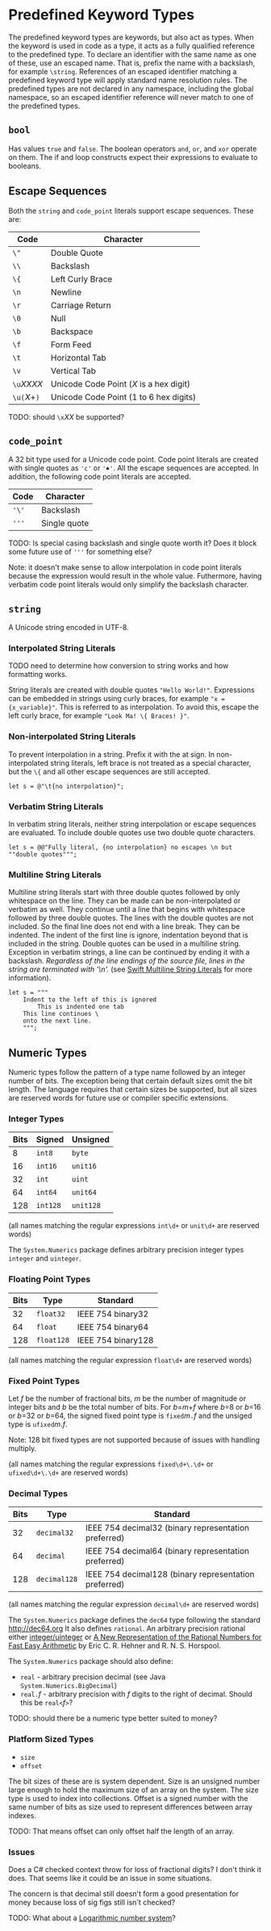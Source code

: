 
# Predefined Keyword Types

The predefined keyword types are keywords, but also act as types. When the keyword is used in code as a type, it acts as a fully qualified reference to the predefined type. To declare an identifier with the same name as one of these, use an escaped name. That is, prefix the name with a backslash, for example ``\string``. References of an escaped identifier matching a predefined keyword type will apply standard name resolution rules. The predefined types are not declared in any namespace, including the global namespace, so an escaped identifier reference will never match to one of the predefined types.

## `bool`

Has values `true` and `false`. The boolean operators `and`, `or`, and `xor` operate on them. The if and loop constructs expect their expressions to evaluate to booleans.

## Escape Sequences

Both the `string` and `code_point` literals support escape sequences.  These are:

Code | Character
---- | ---------
`\"` | Double Quote
`\\` | Backslash
`\{` | Left Curly Brace
`\n` | Newline
`\r` | Carriage Return
`\0` | Null
`\b` | Backspace
`\f` | Form Feed
`\t` | Horizontal Tab
`\v` | Vertical Tab
`\u`*XXXX* | Unicode Code Point (*X* is a hex digit)
`\u(`*X*+`)` | Unicode Code Point (1 to 6 hex digits)

TODO: should `\x`*XX* be supported?

## `code_point`

A 32 bit type used for a Unicode code point. Code point literals are created with single quotes as `'c'` or `'♠'`.  All the escape sequences are accepted. In addition, the following code point literals are accepted.

Code  | Character
----- | ---------
`'\'` | Backslash
`'''` | Single quote

TODO: Is special casing backslash and single quote worth it? Does it block some future use of `'''` for something else?

Note: it doesn't make sense to allow interpolation in code point literals because the expression would result in the whole value. Futhermore, having verbatim code point literals would only simplify the backslash character.

## `string`

A Unicode string encoded in UTF-8.

### Interpolated String Literals

TODO need to determine how conversion to string works and how formatting works.

String literals are created with double quotes `"Hello World!"`. Expressions can be embedded in strings using curly braces, for example `"x = {x_variable}"`. This is referred to as interpolation.  To avoid this, escape the left curly brace, for example `"Look Ma! \{ Braces! }"`.

### Non-interpolated String Literals

To prevent interpolation in a string. Prefix it with the at sign. In non-interpolated string literals, left brace is not treated as a special character, but the `\{` and all other escape sequences are still accepted.

	let s = @"\t{no interpolation}";

### Verbatim String Literals

In verbatim string literals, neither string interpolation or escape sequences are evaluated.  To include double quotes use two double quote characters.

	let s = @@"Fully literal, {no interpolation} no escapes \n but ""double quotes""";

### Multiline String Literals

Multiline string literals start with three double quotes followed by only whitespace on the line. They can be made can be non-interpolated or verbatim as well. They continue until a line that begins with whitespace followed by three double quotes. The lines with the double quotes are not included. So the final line does not end with a line break. They can be indented. The indent of the first line is ignore, indentation beyond that is included in the string.  Double quotes can be used in a multiline string. Exception in verbatim strings, a line can be continued by ending it with a backslash. *Regardless of the line endings of the source file, lines in the string are terminated with '\n'.*  (see [Swift Multiline String Literals](https://developer.apple.com/library/content/documentation/Swift/Conceptual/Swift_Programming_Language/StringsAndCharacters.html) for more information).

	let s = """
		Indent to the left of this is ignored
			This is indented one tab
		This line continues \
		onto the next line.
		""";

## Numeric Types

Numeric types follow the pattern of a type name followed by an integer number of bits. The exception being that certain default sizes omit the bit length. The language requires that certain sizes be supported, but all sizes are reserved words for future use or compiler specific extensions.

### Integer Types

Bits | Signed	| Unsigned
---- | -------- | --------
8	 | `int8`	| `byte`
16	 | `int16`	| `unit16`
32	 | `int`	| `uint`
64	 | `int64`	| `unit64`
128	 | `int128`	| `unit128`

(all names matching the regular expressions `int\d+` or `unit\d+` are reserved words)

The `System.Numerics` package defines arbitrary precision integer types `integer` and `uinteger`.

### Floating Point Types

Bits | Type			| Standard
---- | ------------ | ------------------
32	 | `float32`	| IEEE 754 binary32
64	 | `float`		| IEEE 754 binary64
128	 | `float128`	| IEEE 754 binary128

(all names matching the regular expression `float\d+` are reserved words)

### Fixed Point Types

Let *f* be the number of fractional bits, *m* be the number of magnitude or integer bits and *b* be the total number of bits. For *b*=*m*+*f* where *b*=8 or *b*=16 or *b*=32 or *b*=64, the signed fixed point type is `fixed`*m*`.`*f* and the unsiged type is `ufixed`*m*.*f*.

Note: 128 bit fixed types are not supported because of issues with handling multiply.

(all names matching the regular expressions `fixed\d+\.\d+` or `ufixed\d+\.\d+` are reserved words)

### Decimal Types

Bits | Type			| Standard
---- | ------------ | -------------------
32	 | `decimal32`	| IEEE 754 decimal32 (binary representation preferred)
64	 | `decimal`	| IEEE 754 decimal64 (binary representation preferred)
128	 | `decimal128` | IEEE 754 decimal128 (binary representation preferred)

(all names matching the regular expression `decimal\d+` are reserved words)

The `System.Numerics` package defines the `dec64` type following the standard http://dec64.org It also defines `rational`. An arbitrary precision rational either [integer/uinteger](https://en.wikipedia.org/wiki/Rational_data_type#Representation) or [A New Representation of the Rational Numbers
for Fast Easy Arithmetic](http://www.cs.toronto.edu/~hehner/ratno.pdf) by Eric C. R. Hehner and R. N. S. Horspool.

The `System.Numerics` package should also define:
 * `real` - arbitrary precision decimal (see Java `System.Numerics.BigDecimal`)
 * `real.`*f* - arbitrary precision with *f* digits to the right of decimal. Should this be `real<`*f*`>`?

TODO: should there be a numeric type better suited to money?

### Platform Sized Types

 * `size`
 * `offset`

The bit sizes of these are is system dependent. Size is an unsigned number large enough to hold the maximum size of an array on the system. The size type is used to index into collections. Offset is a signed number with the same number of bits as size used to represent differences between array indexes.

TODO: That means offset can only offset half the length of an array.

### Issues

Does a C# checked context throw for loss of fractional digits? I don't think it does. That seems like it could be an issue in some situations.

The concern is that decimal still doesn't form a good presentation for money because loss of sig figs still isn't checked?

TODO: What about a [Logarithmic number system](https://en.wikipedia.org/wiki/Logarithmic_number_system)?
